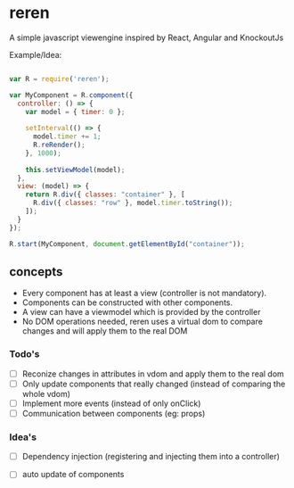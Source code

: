 # reren
A simple javascript viewengine inspired by React, Angular and KnockoutJs

Example/Idea:

``` javascript

var R = require('reren');

var MyComponent = R.component({
  controller: () => {
    var model = { timer: 0 };
    
    setInterval(() => {
      model.timer += 1;
      R.reRender();
    }, 1000);
    
    this.setViewModel(model);
  },
  view: (model) => {
    return R.div({ classes: "container" }, [
      R.div({ classes: "row" }, model.timer.toString());
    ]);
  }
});

R.start(MyComponent, document.getElementById("container"));
```

## concepts
- Every component has at least a view (controller is not mandatory).
- Components can be constructed with other components.
- A view can have a viewmodel which is provided by the controller
- No DOM operations needed, reren uses a virtual dom to compare changes and will apply them to the real DOM


### Todo's
- [ ] Reconize changes in attributes in vdom and apply them to the real dom
- [ ] Only update components that really changed (instead of comparing the whole vdom)
- [ ] Implement more events (instead of only onClick)
- [ ] Communication between components (eg: props)

### Idea's
- [ ] Dependency injection (registering and injecting them into a controller)
- [ ] auto update of components




